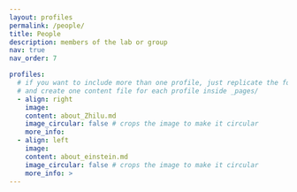 ```yaml
---
layout: profiles
permalink: /people/
title: People
description: members of the lab or group
nav: true
nav_order: 7

profiles:
  # if you want to include more than one profile, just replicate the following block
  # and create one content file for each profile inside _pages/
  - align: right
    image: 
    content: about_Zhilu.md
    image_circular: false # crops the image to make it circular
    more_info: 
  - align: left
    image: 
    content: about_einstein.md
    image_circular: false # crops the image to make it circular
    more_info: >
---
```

